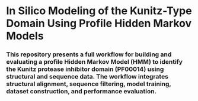 # In Silico Modeling of the Kunitz-Type Domain Using Profile Hidden Markov Models
### This repository presents a full workflow for building and evaluating a profile Hidden Markov Model (HMM) to identify the Kunitz protease inhibitor domain (PF00014) using structural and sequence data. The workflow integrates structural alignment, sequence filtering, model training, dataset construction, and performance evaluation.
